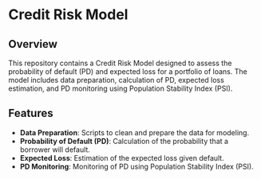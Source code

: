 # Credit Risk Model

## Overview
This repository contains a Credit Risk Model designed to assess the probability of default (PD) and expected loss for a portfolio of loans. The model includes data preparation, calculation of PD, expected loss estimation, and PD monitoring using Population Stability Index (PSI).

## Features
- **Data Preparation**: Scripts to clean and prepare the data for modeling.
- **Probability of Default (PD)**: Calculation of the probability that a borrower will default.
- **Expected Loss**: Estimation of the expected loss given default.
- **PD Monitoring**: Monitoring of PD using Population Stability Index (PSI).


